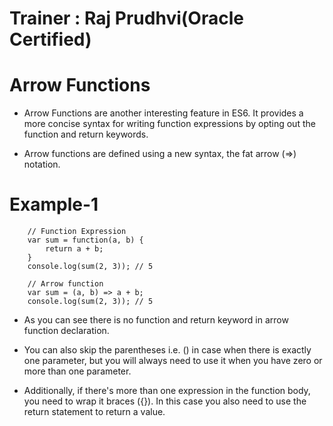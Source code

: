 # Trainer : Raj Prudhvi(Oracle Certified)
# Arrow Functions
* Arrow Functions are another interesting feature in ES6. It provides a more concise syntax for writing function expressions by opting out the function and return keywords.

* Arrow functions are defined using a new syntax, the fat arrow (=>) notation.

# Example-1

        // Function Expression
        var sum = function(a, b) {
            return a + b;
        }
        console.log(sum(2, 3)); // 5

        // Arrow function
        var sum = (a, b) => a + b;
        console.log(sum(2, 3)); // 5

* As you can see there is no function and return keyword in arrow function declaration.

* You can also skip the parentheses i.e. () in case when there is exactly one parameter, but you will always need to use it when you have zero or more than one parameter.

* Additionally, if there's more than one expression in the function body, you need to wrap it braces ({}). In this case you also need to use the return statement to return a value.